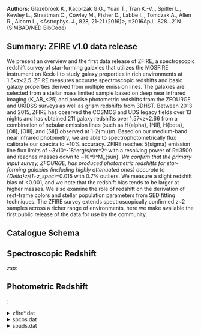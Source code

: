 **Authors:** Glazebrook K., Kacprzak G.G., Yuan T., Tran K.-V.,, Spitler L., Kewley L., Straatman C., Cowley M., Fisher D., Labbe I.,, Tomczak A., Allen R., Alcorn L., <Astrophys. J., 828, 21-21 (2016)>, =2016ApJ...828...21N (SIMBAD/NED BibCode)

## Summary: ZFIRE v1.0 data release 

We present an overview and the first data release of ZFIRE, a spectroscopic redshift survey of star-forming galaxies that utilizes the MOSFIRE instrument on Keck-I to study galaxy properties in rich environments at 1.5<z<2.5. ZFIRE measures accurate spectroscopic redshifts and basic galaxy properties derived from multiple emission lines. The galaxies are selected from a stellar mass limited sample based on deep near infrared imaging (K_AB_<25) and precise photometric redshifts from the ZFOURGE and UKIDSS surveys as well as grism redshifts from 3DHST. Between 2013 and 2015, ZFIRE has observed the COSMOS and UDS legacy fields over 13 nights and has obtained 211 galaxy redshifts over 1.57<z<2.66 from a combination of nebular emission lines (such as H{alpha}, [NII], H{beta}, [OII], [OIII], and [SII]) observed at 1-2{mu}m. Based on our medium-band near infrared photometry, we are able to spectrophotometrically flux calibrate our spectra to ~10% accuracy. ZFIRE reaches 5{sigma} emission line flux limits of ~3x10^-18^erg/s/cm^2^ with a resolving power of R=3500 and reaches masses down to ~10^9^M_{sun}_. We confirm that the primary input survey, ZFOURGE, has produced photometric redshifts for star-forming galaxies (including highly attenuated ones) accurate to {Delta}z/(1+z_spec_)=0.015 with 0.7% outliers. We measure a slight redshift bias of <0.001, and we note that the redshift bias tends to be larger at higher masses. We also examine the role of redshift on the derivation of rest-frame colors and stellar population parameters from SED fitting techniques. The ZFIRE survey extends spectroscopically confirmed z~2 samples across a richer range of environments, here we make available the first public release of the data for use by the community.

## Catalogue Schema


## Spectroscopic Redshift 
 
*zsp:*  
 

## Photometric Redshift 
 
*:*  
 
<details>
<summary>zfire*.dat</summary>

| Bytes   | Format   | Units     | Label    | Explanations                                                 |
|:--------|:---------|:----------|:---------|:-------------------------------------------------------------|
| 1- 5    | I5       | ---       | Name     | [66/46922] Unique ZFIRE identifier                           |
| 6       | A1       | ---       | m_Name   | [bc ] b,c: other measurements on the object                  |
| 8- 18   | F11.7    | deg       | RAdeg    | Right ascension (J2000)                                      |
| 20- 29  | F10.7    | deg       | DEdeg    | Declination (J2000)                                          |
| 31- 36  | A6       | ---       | Field    | Field ("COSMOS" or "UDS")                                    |
| 38- 50  | F13.10   | mag       | Ksmag    | [18.9/25.4]? Ks-band AB magnitude                            |
| 52- 67  | F16.14   | mag       | e_Ksmag  | [0.002/1.1]? Ksmag uncertainty                               |
| 69- 76  | F8.6     | ---       | zsp      | [0.5/3.6]? ZFIRE spectroscopic redshift                      |
| 78- 85  | E8.6     | ---       | e_zsp    | [6e-06/0.0005]? zsp uncertainty                              |
| 87      | I1       | ---       | q_zsp    | [1/3] ZFIRE redshift quality flag (2)                        |
| 89- 93  | A5       | ---       | Mm       | Cluster membership flag (3)                                  |
| 95- 99  | F5.2     | [Msun]    | Mass     | [6.8/11.6]? Stellar mass from FAST                           |
| 101-105 | F5.2     | mag       | Av       | [0/3.3]? Dust extinction from FAST                           |
| 107-111 | A5       | ---       | AGN      | AGN flag (4)                                                 |
| 113-118 | F6.3     | 10-20W/m2 | FHa      | [0/37]? Emission line H{alpha} flux                          |
| 120-126 | F7.3     | 10-20W/m2 | e_FHa    | [0.03/111]? FHa uncertainty (5)(6)                           |
| 128-133 | F6.3     | 10-20W/m2 | FHalim   | [0/13]? 1{sigma} upper limit for the                         |
| 135-140 | F6.3     | 10-20W/m2 | FNII     | [0/15]? Emission line [NII] flux (6585{AA})                  |
| 142-146 | F5.3     | 10-20W/m2 | e_FNII   | [0.02/1]? FNII uncertainty (5)(6)                            |
| 148-152 | F5.3     | 10-20W/m2 | FNIIlim  | [0/7]? 1{sigma} upper limit for the                          |
| 154-158 | F5.3     | 10-20W/m2 | FHb      | [0/10]? Emission line H{beta} flux                           |
| 160-168 | F9.3     | 10-20W/m2 | e_FHb    | [0.02/10789]? FHb uncertainty (5)(6)                         |
| 170-174 | F5.3     | 10-20W/m2 | FHblim   | [0/8]? 1{sigma} upper limit for the                          |
| 176-181 | F6.3     | 10-20W/m2 | FOIII    | [0/29]? Emission line [OIII] flux                            |
| 183-191 | F9.3     | 10-20W/m2 | e_FOIII  | [0.03/10235]? FOIII uncertainty (5)(6)                       |
| 193-197 | F5.3     | 10-20W/m2 | FOIIIlim | [0/3]? 1{sigma} upper limit for the                          |
| 199-205 | F7.3     | 10-20W/m2 | FOII     | [0.05/247]? Emission line [OII] flux (5)                     |
| 207-215 | F9.3     | 10-20W/m2 | e_FOII   | [0/65093]? FOII uncertainty (5)(6)                           |
| 217-221 | F5.3     | 10-20W/m2 | FOIIlim  | [0/3]? 1{sigma} upper limit for the                          |
| 1       | and      | Appendix  | B        | for further explanations.                                    |
| 1       | =        | These     | are      | objects with no line detection with S/N<5. These objects are |
| 2       | =        | These     | are      | objects with one emission line with S/N>5 and                |
| 3       | =        | These     | are      | objects with more than one emission line identified with     |
| 5       | or       | one       | emission | line identified with S/N>5 with                              |

**Note**: The survey selection for this data release was done using the ZFOURGE
          internal catalogs, and therefore the results presented here onwards
          could vary slightly from the ZFOURGE public data release (see
          Straatman+, 2016, J/ApJ/830/51).
          See section 3.1 and Appendix B for further explanations.
Note (2): Quality flag as follows:
   1  = These are objects with no line detection with S/N<5. These objects are
        not included in our final spectroscopic sample.
   2  = These are objects with one emission line with S/N>5 and
        a |z_spec_-z_phot_|>0.2.
   3  = These are objects with more than one emission line identified with
        S/N>5 or one emission line identified with S/N>5 with
        a |z_spec_-z_phot_|<0.2.
Note (3):
 True = True objects that are spectroscopically confirmed cluster members
        in either the COSMOS (Yuan+ 2014ApJ...795L..20Y) or
        UDS (Tran+ 2015ApJ...811...28T) fields.
Note (4): AGNs are flagged following Cowley+ (2016MNRAS.457..629C) and/or
          Coil+ (2015ApJ...801...35C) selection criteria.
Note (5): The nebular emission line fluxes (along with errors and limits) are
          given in units of 10-17erg/s/cm^2^.
Note (6): The error of the line fluxes are from the integration of the error
          spectrum within the same limits used for the emission line extraction.

</details>

<details>
<summary>spcos.dat</summary>

| Bytes   | Format   | Units   | Label     | Explanations                      |
|:--------|:---------|:--------|:----------|:----------------------------------|
| 1- 64   | A64      | ---     | FileName1 | "KbandLargeArea" file name        |
| 66-118  | A53      | ---     | FileName2 | Hband file name                   |
| 120-180 | A61      | ---     | FileName3 | "shallowmask" in K-band file name |
| 182-231 | A50      | ---     | FileName4 | "DeepKband" file name             |
| 233-296 | A64      | ---     | FileName5 | Other file name                   |
| 298-350 | A53      | ---     | FileName6 | Other file name                   |
| 352-404 | A53      | ---     | FileName7 | Other file name                   |
</details>

<details>
<summary>spuds.dat</summary>

| Bytes   | Format   | Units   | Label     | Explanations       |
|:--------|:---------|:--------|:----------|:-------------------|
| 1- 37   | A37      | ---     | FileNameJ | J-band file name   |
| 39- 81  | A43      | ---     | FileNameH | H-band file name   |
| 83-127  | A45      | ---     | FileNameY | Y-band file name   |
| 129-163 | A35      | ---     | FileName4 | Other file name(s) |
| 165-199 | A35      | ---     | FileName5 | Other file name(s) |
</details>
